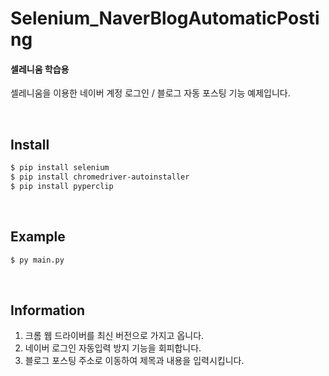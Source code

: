 # Selenium_NaverBlogAutomaticPosting

#### 셀레니움 학습용 <br>
셀레니움을 이용한 네이버 계정 로그인 / 블로그 자동 포스팅 기능 예제입니다.

<br>

## Install
``` sh
$ pip install selenium
$ pip install chromedriver-autoinstaller
$ pip install pyperclip
```

<br>

## Example
``` sh
$ py main.py
```

<br>

## Information
1. 크롬 웹 드라이버를 최신 버전으로 가지고 옵니다. 
2. 네이버 로그인 자동입력 방지 기능을 회피합니다.
3. 블로그 포스팅 주소로 이동하여 제목과 내용을 입력시킵니다.
